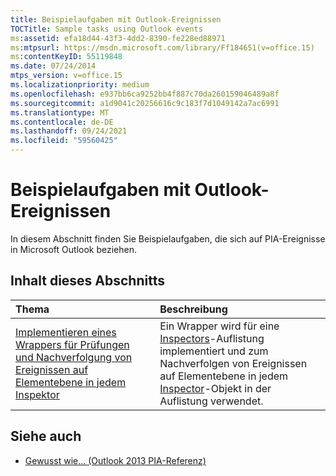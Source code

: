 ```yaml
---
title: Beispielaufgaben mit Outlook-Ereignissen
TOCTitle: Sample tasks using Outlook events
ms:assetid: efa18d44-43f3-4dd2-8390-fe228ed88971
ms:mtpsurl: https://msdn.microsoft.com/library/Ff184651(v=office.15)
ms:contentKeyID: 55119848
ms.date: 07/24/2014
mtps_version: v=office.15
ms.localizationpriority: medium
ms.openlocfilehash: e937bb6ca9252bb4f887c70da260159046489a8f
ms.sourcegitcommit: a1d9041c20256616c9c183f7d1049142a7ac6991
ms.translationtype: MT
ms.contentlocale: de-DE
ms.lasthandoff: 09/24/2021
ms.locfileid: "59560425"
---
```

# <a name="sample-tasks-using-outlook-events"></a>Beispielaufgaben mit Outlook-Ereignissen

In diesem Abschnitt finden Sie Beispielaufgaben, die sich auf PIA-Ereignisse in Microsoft Outlook beziehen.

## <a name="in-this-section"></a>Inhalt dieses Abschnitts

|Thema|Beschreibung|
|:----|:----------|
|[Implementieren eines Wrappers für Prüfungen und Nachverfolgung von Ereignissen auf Elementebene in jedem Inspektor](how-to-implement-a-wrapper-for-inspectors-and-track-item-level-events-in-each-inspector.md)  |Ein Wrapper wird für eine [Inspectors](https://msdn.microsoft.com/library/bb623458\(v=office.15\))-Auflistung implementiert und zum Nachverfolgen von Ereignissen auf Elementebene in jedem [Inspector](https://msdn.microsoft.com/library/bb647744\(v=office.15\))-Objekt in der Auflistung verwendet.|

## <a name="see-also"></a>Siehe auch

- [Gewusst wie... (Outlook 2013 PIA-Referenz)](how-do-i-outlook-2013-pia-reference.md)

